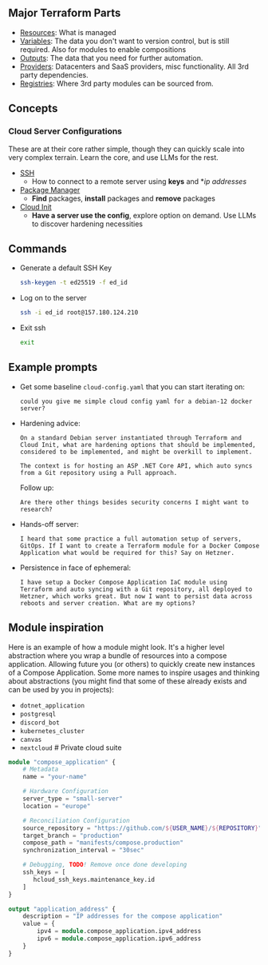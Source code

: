 ## Major Terraform Parts

- [Resources](https://developer.hashicorp.com/terraform/plugin/sdkv2/resources): What is managed
- [Variables](https://developer.hashicorp.com/terraform/language/values): The data you don't want to version control, but is still required. Also for modules to enable compositions
- [Outputs](https://developer.hashicorp.com/terraform/language/values): The data that you need for further automation.
- [Providers](https://developer.hashicorp.com/terraform/language/providers): Datacenters and SaaS providers, misc functionality. All 3rd party dependencies.
- [Registries](https://registry.terraform.io/): Where 3rd party modules can be sourced from.

## Concepts

### Cloud Server Configurations

These are at their core rather simple, though they can quickly scale into very complex terrain. Learn the core, and use LLMs for the rest.

- [SSH](https://www.digitalocean.com/community/tutorials/ssh-essentials-working-with-ssh-servers-clients-and-keys)
  - How to connect to a remote server using **keys** and **ip addresses*
- [Package Manager](https://www.onyxgs.com/blog/introduction-package-managers)
  - **Find** packages, **install** packages and **remove** packages
- [Cloud Init](https://cloudinit.readthedocs.io/en/latest/tutorial/index.html)
  - **Have a server use the config**, explore option on demand. Use LLMs to discover hardening necessities

## Commands

- Generate a default SSH Key

    ```sh
    ssh-keygen -t ed25519 -f ed_id
    ```
- Log on to the server

    ```sh
    ssh -i ed_id root@157.180.124.210
    ```
- Exit ssh

    ```sh
    exit
    ```

## Example prompts

- Get some baseline `cloud-config.yaml` that you can start iterating on:
    ```
    could you give me simple cloud config yaml for a debian-12 docker server?
    ```
- Hardening advice:
    ```
    On a standard Debian server instantiated through Terraform and Cloud Init, what are hardening options that should be implemented, considered to be implemented, and might be overkill to implement.

    The context is for hosting an ASP .NET Core API, which auto syncs from a Git repository using a Pull approach.
    ```
    Follow up:
    ```
    Are there other things besides security concerns I might want to research?
    ```
- Hands-off server:
    ```
    I heard that some practice a full automation setup of servers, GitOps. If I want to create a Terraform module for a Docker Compose Application what would be required for this? Say on Hetzner.
    ```
- Persistence in face of ephemeral:
    ```
    I have setup a Docker Compose Application IaC module using Terraform and auto syncing with a Git repository, all deployed to Hetzner, which works great. But now I want to persist data across reboots and server creation. What are my options?
    ```

## Module inspiration

Here is an example of how a module might look. It's a higher level abstraction where you wrap a bundle of resources into a compose application. Allowing future you (or others) to quickly create new instances of a Compose Application. Some more names to inspire usages and thinking about abstractions (you might find that some of these already exists and can be used by you in projects):

- `dotnet_application`
- `postgresql`
- `discord_bot`
- `kubernetes_cluster`
- `canvas`
- `nextcloud` # Private cloud suite 

```tf
module "compose_application" {
    # Metadata
    name = "your-name"

    # Hardware Configuration
    server_type = "small-server"
    location = "europe"

    # Reconciliation Configuration
    source_repository = "https://github.com/${USER_NAME}/${REPOSITORY}"
    target_branch = "production"
    compose_path = "manifests/compose.production"
    synchronization_interval = "30sec"

    # Debugging, TODO! Remove once done developing
    ssh_keys = [
       hcloud_ssh_keys.maintenance_key.id
    ]
}

output "application_address" {
    description = "IP addresses for the compose application"
    value = {
        ipv4 = module.compose_application.ipv4_address
        ipv6 = module.compose_application.ipv6_address
    }
}
```
